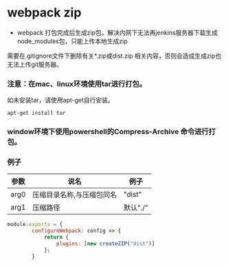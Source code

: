 # webpack zip
* webpack 打包完成后生成zip包，解决内网下无法再jenkins服务器下载生成node_modules包，只能上传本地生成zip

需要在.gitignore文件下删除有关*.zip或dist.zip 相关内容，否则会造成生成zip也无法上传git服务器。

### 注意：在mac、linux环境使用tar进行打包。

如未安装tar，请使用apt-get自行安装。

~~~ shell
apt-get install tar
~~~

### window环境下使用powershell的Compress-Archive 命令进行打包。

### 例子

|参数|说名|例子|
|-|-|-|
|arg0|压缩目录名称,与压缩包同名|"dist"|
|arg1|压缩路径|默认"./"|

```javascript
module.exports = {
        configureWebpack: config => {
            return {
                plugins: [new createZIP("dist")]
            };
        }
```
